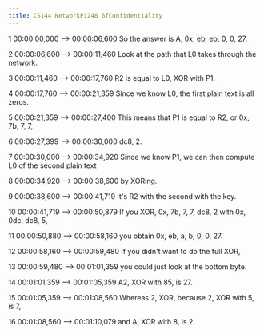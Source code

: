 ```yaml
---
title: CS144 NetworkP1248 6fConfidentiality
---
```


1
00:00:00,000 --> 00:00:06,600
So the answer is A, 0x, eb, eb, 0, 0, 27.

2
00:00:06,600 --> 00:00:11,460
Look at the path that L0 takes through the network.

3
00:00:11,460 --> 00:00:17,760
R2 is equal to L0, XOR with P1.

4
00:00:17,760 --> 00:00:21,359
Since we know L0, the first plain text is all zeros.

5
00:00:21,359 --> 00:00:27,400
This means that P1 is equal to R2, or 0x, 7b, 7, 7,

6
00:00:27,399 --> 00:00:30,000
dc8, 2.

7
00:00:30,000 --> 00:00:34,920
Since we know P1, we can then compute L0 of the second plain text

8
00:00:34,920 --> 00:00:38,600
by XORing.

9
00:00:38,600 --> 00:00:41,719
It's R2 with the second with the key.

10
00:00:41,719 --> 00:00:50,879
If you XOR, 0x, 7b, 7, 7, dc8, 2 with 0x, 0dc, dc8, 5,

11
00:00:50,880 --> 00:00:58,160
you obtain 0x, eb, a, b, 0, 0, 27.

12
00:00:58,160 --> 00:00:59,480
If you didn't want to do the full XOR,

13
00:00:59,480 --> 00:01:01,359
you could just look at the bottom byte.

14
00:01:01,359 --> 00:01:05,359
A2, XOR with 85, is 27.

15
00:01:05,359 --> 00:01:08,560
Whereas 2, XOR, because 2, XOR with 5, is 7,

16
00:01:08,560 --> 00:01:10,079
and A, XOR with 8, is 2.

